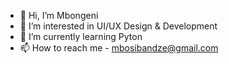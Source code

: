 - 👋 Hi, I’m Mbongeni
- 👀 I’m interested in UI/UX Design & Development
- 🌱 I’m currently learning Pyton
- 📫 How to reach me - mbosibandze@gmail.com

<!---
mgoje/mgoje is a ✨ special ✨ repository because its `README.md` (this file) appears on your GitHub profile.
You can click the Preview link to take a look at your changes.
--->
